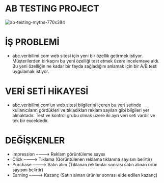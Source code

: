 # AB TESTING PROJECT

   ![ab-testing-myths-770x384](https://user-images.githubusercontent.com/73841520/123087532-559e8100-d42d-11eb-824c-aca1d33e7310.jpg)

# İŞ PROBLEMİ
    
* abc.veribilimi.com web sitesi için yeni bir özellik getirmek istiyor. Müşterilerden birkaçını bu yeni özelliği test etmek üzere incelemeye aldı. Bu yeni özelliğin ne kadar bir fayda sağladığını anlamak için bir A/B testi uygulamak istiyor.

# VERİ SETİ HİKAYESİ

* abc.veribilimi.com’un web sitesi bilgilerini içeren bu veri setinde kullanıcıların gördükleri ve tıkladıkları reklam sayıları gibi bilgileri yer almaktadır.
Test ve kontrol grubu olmak üzere iki ayrı veri seti vardır ve tek bir exceldedir.
    
# DEĞİŞKENLER

* Impression –---> Reklam görüntüleme sayısı
* Click –---> Tıklama (Görüntülenen reklama tıklanma sayısını belirtir)
* Purchase –---> Satın alım (Tıklanan reklamlar sonrası satın alınan ürün sayısını belirtir)
* Earning –---> Kazanç (Satın alınan ürünler sonrası elde edilen kazanç)
